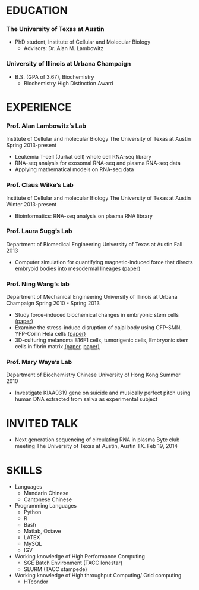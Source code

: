 # EDUCATION
### The University of Texas at Austin
* PhD student, Institute of Cellular and Molecular Biology
  * Advisors: Dr. Alan M. Lambowitz

### University of Illinois at Urbana Champaign
* B.S. (GPA of 3.67), Biochemistry
  * Biochemistry High Distinction Award

# EXPERIENCE
### Prof. Alan Lambowitz’s Lab
Institute of Cellular and molecular Biology
The University of Texas at Austin
Spring 2013-present
* Leukemia T-cell (Jurkat cell) whole cell RNA-seq library
* RNA-seq analysis for exosomal RNA-seq and plasma RNA-seq data
* Applying mathematical models on RNA-seq data

### Prof. Claus Wilke’s Lab
Institute of Cellular and molecular Biology
The University of Texas at Austin
Winter 2013-present
* Bioinformatics: RNA-seq analysis on plasma RNA library

### Prof. Laura Sugg’s Lab
Department of Biomedical Engineering
University of Texas at Austin
Fall 2013
* Computer simulation for quantifying magnetic-induced force that directs embryoid bodies into mesodermal lineages [(paper)](http://journals.plos.org/plosone/article?id=10.1371/journal.pone.0113982)

### Prof. Ning Wang’s lab
Department of Mechanical Engineering
University of Illinois at Urbana Champaign
Spring 2010 - Spring 2013
* Study force-induced biochemical changes in embryonic stem cells [(paper)](http://www.sciencedirect.com/science/article/pii/S0006291X11018924)
* Examine the stress-induce disruption of cajal body using CFP-SMN, YFP-Coilin Hela cells [(paper)](http://www.nature.com/ncomms/journal/v3/n5/abs/ncomms1873.html)
* 3D-culturing melanoma B16F1 cells, tumorigenic cells, Embryonic stem cells in fibrin matrix [(paper](http://www.nature.com/ncomms/2014/140530/ncomms5000/full/ncomms5000.html), [paper)](http://www.nature.com/ncomms/2014/140806/ncomms5619/full/ncomms5619.html)

### Prof. Mary Waye’s Lab
Department of Biochemistry
Chinese University of Hong Kong
Summer 2010
* Investigate KIAA0319 gene on suicide and musically perfect pitch using human DNA extracted from saliva as experimental subject

# INVITED TALK
* Next generation sequencing of circulating RNA in plasma 
Byte club meeting
The University of Texas at Austin, Austin TX.
Feb 19, 2014

# SKILLS
* Languages
  * Mandarin Chinese
  * Cantonese Chinese
* Programming Languages
  * Python
  * R
  * Bash
  * Matlab, Octave
  * LATEX
  * MySQL
  * IGV
* Working knowledge of High Performance Computing
  * SGE Batch Environment (TACC lonestar)
  * SLURM (TACC stampede)
* Working knowledge of High throughput Computing/ Grid computing
  * HTcondor
